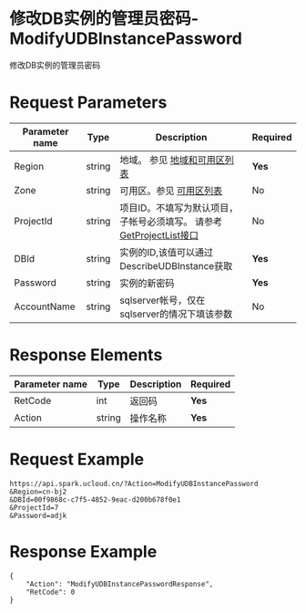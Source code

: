 # 修改DB实例的管理员密码-ModifyUDBInstancePassword

修改DB实例的管理员密码

# Request Parameters
|Parameter name|Type|Description|Required|
|---|---|---|---|
|Region|string|地域。 参见 [地域和可用区列表](api/summary/regionlist)|**Yes**|
|Zone|string|可用区。参见 [可用区列表](api/summary/regionlist)|No|
|ProjectId|string|项目ID。不填写为默认项目，子帐号必须填写。 请参考[GetProjectList接口](api/summary/get_project_list)|No|
|DBId|string|实例的ID,该值可以通过DescribeUDBInstance获取|**Yes**|
|Password|string|实例的新密码|**Yes**|
|AccountName|string|sqlserver帐号，仅在sqlserver的情况下填该参数|No|

# Response Elements
|Parameter name|Type|Description|Required|
|---|---|---|---|
|RetCode|int|返回码|**Yes**|
|Action|string|操作名称|**Yes**|

# Request Example
```
https://api.spark.ucloud.cn/?Action=ModifyUDBInstancePassword
&Region=cn-bj2
&DBId=00f9868c-c7f5-4852-9eac-d200b678f0e1
&ProjectId=7
&Password=adjk
```

# Response Example
```
{
    "Action": "ModifyUDBInstancePasswordResponse", 
    "RetCode": 0
}
```

